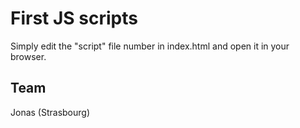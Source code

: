 # First JS scripts

Simply edit the "script" file number in index.html and open it in your browser.

## Team

Jonas (Strasbourg)